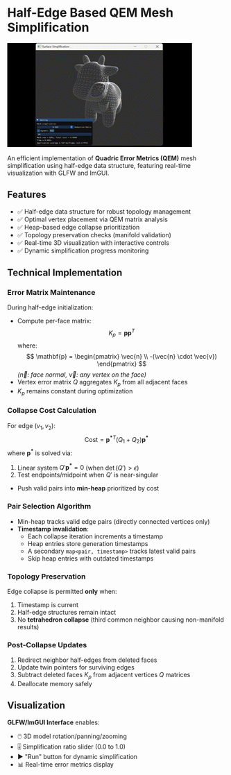 # Half-Edge Based QEM Mesh Simplification

![Demo Screenshot](resource/demo.gif)

An efficient implementation of **Quadric Error Metrics (QEM)** mesh simplification using half-edge data structure, featuring real-time visualization with GLFW and ImGUI.

## Features
- ✅ Half-edge data structure for robust topology management  
- ✅ Optimal vertex placement via QEM matrix analysis  
- ✅ Heap-based edge collapse prioritization  
- ✅ Topology preservation checks (manifold validation)  
- ✅ Real-time 3D visualization with interactive controls  
- ✅ Dynamic simplification progress monitoring  

## Technical Implementation

### Error Matrix Maintenance
During half-edge initialization:
- Compute per-face matrix:  
  $$K_p = \mathbf{p}\mathbf{p}^T$$
  where:
  $$
  \mathbf{p} = \begin{pmatrix} \vec{n} \\ -(\vec{n} \cdot \vec{v}) \end{pmatrix}
  $$
  *($\vec{n}$: face normal, $\vec{v}$: any vertex on the face)*
- Vertex error matrix $Q$ aggregates $K_p$ from all adjacent faces
- $K_p$ remains constant during optimization

### Collapse Cost Calculation
For edge $(v_1, v_2)$:
$$
\text{Cost} = \mathbf{p^*}^T(Q_1 + Q_2)\mathbf{p^*}
$$
where $\mathbf{p^*}$ is solved via:
1. Linear system $Q'\mathbf{p^*} = 0$ (when $\det(Q') > \epsilon$)
2. Test endpoints/midpoint when $Q'$ is near-singular  
- Push valid pairs into **min-heap** prioritized by cost


### Pair Selection Algorithm
- Min-heap tracks valid edge pairs (directly connected vertices only)  
- **Timestamp invalidation**:  
  - Each collapse iteration increments a timestamp  
  - Heap entries store generation timestamps  
  - A secondary `map<pair, timestamp>` tracks latest valid pairs  
  - Skip heap entries with outdated timestamps  

### Topology Preservation
Edge collapse is permitted **only** when:
1. Timestamp is current  
2. Half-edge structures remain intact  
3. No **tetrahedron collapse** (third common neighbor causing non-manifold results)  

### Post-Collapse Updates
1. Redirect neighbor half-edges from deleted faces  
2. Update twin pointers for surviving edges  
3. Subtract deleted faces $K_p$ from adjacent vertices $Q$ matrices  
4. Deallocate memory safely  

## Visualization
**GLFW/ImGUI Interface** enables:  
- 🖱️ 3D model rotation/panning/zooming  
- 🎚️ Simplification ratio slider (0.0 to 1.0)  
- ▶️ "Run" button for dynamic simplification  
- 📊 Real-time error metrics display  